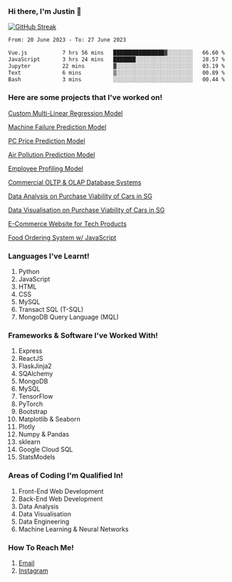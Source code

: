 ### Hi there, I'm Justin 👋

[![GitHub Streak](http://github-readme-streak-stats.herokuapp.com?user=amidstdebug&theme=midnight-purple&hide_border=true&date_format=j%20M%5B%20Y%5D)](https://git.io/streak-stats)

<!--START_SECTION:waka-->

```txt
From: 20 June 2023 - To: 27 June 2023

Vue.js           7 hrs 56 mins   ████████████████▓░░░░░░░░   66.60 %
JavaScript       3 hrs 24 mins   ███████░░░░░░░░░░░░░░░░░░   28.57 %
Jupyter          22 mins         ▓░░░░░░░░░░░░░░░░░░░░░░░░   03.19 %
Text             6 mins          ▒░░░░░░░░░░░░░░░░░░░░░░░░   00.89 %
Bash             3 mins          ░░░░░░░░░░░░░░░░░░░░░░░░░   00.44 %
```

<!--END_SECTION:waka-->

### Here are some projects that I've worked on!
[Custom Multi-Linear Regression Model](https://github.com/amidstdebug/DAAA-Y2-S1/blob/main/Maths/CA2/Maths%20Assignment%202.docx)

[Machine Failure Prediction Model](https://github.com/amidstdebug/DAAA-Y2-S1/tree/main/AI%20%26%20Machine%20Learning/CA1/Machine%20Failure%20Prediction%20Model)

[PC Price Prediction Model](https://github.com/amidstdebug/DAAA-Y2-S1/tree/main/AI%20%26%20Machine%20Learning/CA1/PC%20Price%20Prediction%20Model)

[Air Pollution Prediction Model](https://github.com/amidstdebug/DAAA-Y2-S1/tree/main/AI%20%26%20Machine%20Learning/CA2/Air%20Pollution%20Prediction%20Model)

[Employee Profiling Model](https://github.com/amidstdebug/DAAA-Y2-S1/tree/main/AI%20%26%20Machine%20Learning/CA2/Employee%20Profiling%20Model)

[Commercial OLTP & OLAP Database Systems](https://github.com/amidstdebug/DAAA-Y2-S1/tree/main/Data%20Engineering/CA2/Main%20Branch)

[Data Analysis on Purchase Viability of Cars in SG](https://github.com/amidstdebug/DAAA-Sem-2/tree/main/PDAS/DAAA1B04_2112646_Justin_Wong_Juin_Hng)

[Data Visualisation on Purchase Viability of Cars in SG](https://github.com/amidstdebug/DAAA-Sem-2/tree/main/DAVI/P2112646_Justin_Wong_Juin_Hng)

[E-Commerce Website for Tech Products](https://github.com/amidstdebug/DAAA-Sem-2/tree/main/BEWD/Assignments/bed-assignment-2)

[Food Ordering System w/ JavaScript](https://github.com/amidstdebug/Restaurant-Ordering-System)



### Languages I've Learnt!
1. Python
2. JavaScript
3. HTML
4. CSS
5. MySQL
6. Transact SQL (T-SQL)
7. MongoDB Query Language (MQL)

### Frameworks & Software I've Worked With!
1. Express
2. ReactJS
3. FlaskJinja2 
4. SQAlchemy
5. MongoDB
6. MySQL
7. TensorFlow
8. PyTorch
9. Bootstrap
10. Matplotlib & Seaborn
11. Plotly
12. Numpy & Pandas
13. sklearn
14. Google Cloud SQL
15. StatsModels

### Areas of Coding I'm Qualified In!
1. Front-End Web Development
2. Back-End Web Development
3. Data Analysis
4. Data Visualisation
5. Data Engineering
6. Machine Learning & Neural Networks


### How To Reach Me!
1. [Email](mailto:work@jwjh.onmicrosoft.com)
2. [Instagram](https://www.instagram.com/1kdegree)
